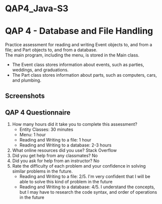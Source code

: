 # QAP4_Java-S3
<h1>QAP 4 - Database and File Handling</h1>
Practice assessment for reading and writing Event objects to, and from a file; and Part objects to, and from a database.<br>
The main program, including the menu, is stored in the Main class.
<ul>
    <li>The Event class stores information about events, such as parties, weddings, and graduations.</li>
    <li>The Part class stores information about parts, such as computers, cars, and plumbing.</li>
</ul>

<h2>Screenshots<h2>

<h2>QAP 4 Questionnaire</h2>
<ol>
    <li>
        How many hours did it take you to complete this assessment?
        <ul>
            <li>Entity Classes: 30 minutes</li>
            <li>Menu: 1 hour</li>
            <li>Reading and Writing to a file: 1 hour</li>
            <li>Reading and Writing to a database: 2-3 hours</li>
        </ul>
    </li>
    <li>What online resources did you use? Stack Overflow</li>
    <li>Did you get help from any classmates? No</li>
    <li>Did you ask for help from an instructor? No</li>
    <li>
        Rate the difficulty of each problem and your confidence in solving similar problems in the future.
        <ul>
            <li>Reading and Writing to a file: 2/5. I'm very confident that I will be able to solve this kind of problem in the future</li>
            <li>Reading and Writing to a database: 4/5. I understand the concepts, but I may have to research the code syntax, and order of operations in the future</li>
        </ul>
    </li>
</ol>